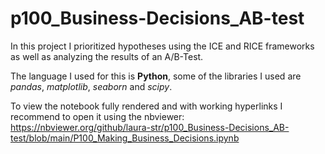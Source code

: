 # p100_Business-Decisions_AB-test

In this project I prioritized hypotheses using the ICE and RICE frameworks as well as analyzing the results of an A/B-Test.

The language I used for this is **Python**, some of the libraries I used are *pandas*, *matplotlib*, *seaborn* and *scipy*.

To view the notebook fully rendered and with working hyperlinks I recommend to open it using the nbviewer:
https://nbviewer.org/github/laura-str/p100_Business-Decisions_AB-test/blob/main/P100_Making_Business_Decisions.ipynb
